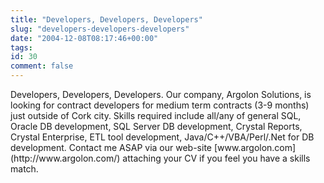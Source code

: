 ```yaml
---
title: "Developers, Developers, Developers"
slug: "developers-developers-developers"
date: "2004-12-08T08:17:46+00:00"
tags:
id: 30
comment: false
---
```


<div style="clear:both;"></div>Developers, Developers, Developers.
Our company, Argolon Solutions, is looking for contract developers for medium term contracts (3-9 months) just outside of Cork city. Skills required include all/any of general SQL, Oracle DB development, SQL Server DB development, Crystal Reports, Crystal Enterprise, ETL tool development, Java/C++/VBA/Perl/.Net for DB development. Contact me ASAP via our web-site [www.argolon.com](http://www.argolon.com/) attaching your CV if you feel you have a skills match.

<div style="clear:both; padding-bottom: 0.25em;"></div>
